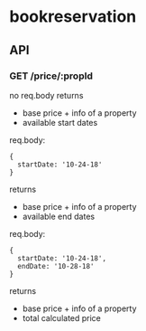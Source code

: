 # bookreservation

## API

### GET /price/:propId
no req.body
returns 
- base price + info of a property
- available start dates

req.body: 
```
{
  startDate: '10-24-18'
}
```
returns 
- base price + info of a property
- available end dates

req.body: 
```
{
  startDate: '10-24-18',
  endDate: '10-28-18'
}
```
returns 
- base price + info of a property
- total calculated price

